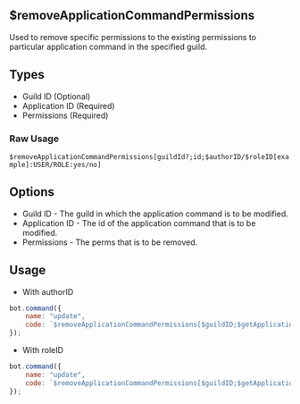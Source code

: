 ## $removeApplicationCommandPermissions
Used to remove specific permissions to the existing permissions to particular application command in the specified guild.

## Types
- Guild ID (Optional)
- Application ID (Required)
- Permissions (Required)

### Raw Usage
`$removeApplicationCommandPermissions[guildId?;id;$authorID/$roleID[example]:USER/ROLE:yes/no]`

## Options
* Guild ID - The guild in which the application command is to be modified.
* Application ID - The id of the application command that is to be modified.
* Permissions - The perms that is to be removed.

## Usage

- With authorID

```js
bot.command({
    name: "update",
    code: `$removeApplicationCommandPermissions[$guildID;$getApplicationCommandID[aoijs;$guildID];$authorID:USER:yes]`
});
```

- With roleID

```js
bot.command({
    name: "update",
    code: `$removeApplicationCommandPermissions[$guildID;$getApplicationCommandID[aoijs;$guildID];$roleID[example]:ROLE:yes]`
});
```
